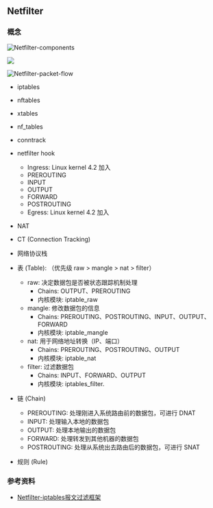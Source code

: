 ## Netfilter

### 概念

![Netfilter-components](https://upload.wikimedia.org/wikipedia/commons/thumb/d/dd/Netfilter-components.svg/800px-Netfilter-components.svg.png?1641810317565)

![](https://people.netfilter.org/pablo/nf-hooks.png)

![Netfilter-packet-flow](https://upload.wikimedia.org/wikipedia/commons/thumb/3/37/Netfilter-packet-flow.svg/1920px-Netfilter-packet-flow.svg.png?1641810289286)

- iptables
- nftables
- xtables
- nf_tables
- conntrack
- netfilter hook
  - Ingress: Linux kernel 4.2 加入
  - PREROUTING
  - INPUT
  - OUTPUT
  - FORWARD
  - POSTROUTING
  - Egress: Linux kernel 4.2 加入
- NAT
- CT (Connection Tracking)
- 网络协议栈


- 表 (Table): （优先级 raw > mangle > nat > filter）
  - raw: 决定数据包是否被状态跟踪机制处理
    - Chains: OUTPUT、PREROUTING
    - 内核模块: iptable_raw
  - mangle: 修改数据包的信息
    - Chains: PREROUTING、POSTROUTING、INPUT、OUTPUT、FORWARD
    - 内核模块: iptable_mangle
  - nat: 用于网络地址转换（IP、端口）
    - Chains: PREROUTING、POSTROUTING、OUTPUT
    - 内核模块: iptable_nat
  - filter: 过滤数据包
    - Chains: INPUT、FORWARD、OUTPUT
    - 内核模块: iptables_filter.
- 链 (Chain)
  - PREROUTING: 处理刚进入系统路由前的数据包，可进行 DNAT
  - INPUT: 处理输入本地的数据包
  - OUTPUT: 处理本地输出的数据包
  - FORWARD: 处理转发到其他机器的数据包
  - POSTROUTING: 处理从系统出去路由后的数据包，可进行 SNAT
- 规则 (Rule)

### 参考资料

- [Netfilter-iptables报文过滤框架](https://archive.ph/NA2OL)
